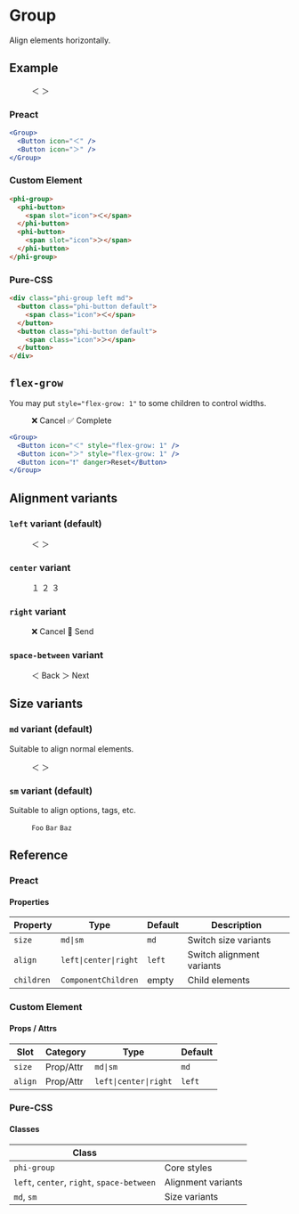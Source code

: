# Group

Align elements horizontally.

## Example

<script setup>
import { ref } from "vue";
const count = ref(0);
</script>

<figure>
  <phi-group>
    <phi-button>
      <span slot="icon">＜</span>
    </phi-button>
    <phi-button>
      <span slot="icon">＞</span>
    </phi-button>
  </phi-group>
</figure>

### Preact

``` jsx
<Group>
  <Button icon="＜" />
  <Button icon="＞" />
</Group>
```

### Custom Element

``` html
<phi-group>
  <phi-button>
    <span slot="icon">＜</span>
  </phi-button>
  <phi-button>
    <span slot="icon">＞</span>
  </phi-button>
</phi-group>
```

### Pure-CSS

``` html
<div class="phi-group left md">
  <button class="phi-button default">
    <span class="icon">＜</span>
  </button>
  <button class="phi-button default">
    <span class="icon">＞</span>
  </button>
</div>
```

## `flex-grow`

You may put `style="flex-grow: 1"` to some children to control widths.

<figure>
  <phi-group>
    <phi-button>
      <span slot="icon">❌</span>
      Cancel
    </phi-button>
    <phi-button style="flex-grow: 1" variant="primary">
      <span slot="icon">✅</span>
      Complete
    </phi-button>
  </phi-group>
</figure>

``` jsx
<Group>
  <Button icon="＜" style="flex-grow: 1" />
  <Button icon="＞" style="flex-grow: 1" />
  <Button icon="❗" danger>Reset</Button>
</Group>
```

## Alignment variants
### `left` variant (default)

<figure>
  <phi-group align="left">
    <phi-button>
      <span slot="icon">＜</span>
    </phi-button>
    <phi-button>
      <span slot="icon">＞</span>
    </phi-button>
  </phi-group>
</figure>

### `center` variant

<figure>
  <phi-group align="center">
    <phi-button>
      <span slot="icon">１</span>
    </phi-button>
    <phi-button>
      <span slot="icon">２</span>
    </phi-button>
    <phi-button>
      <span slot="icon">３</span>
    </phi-button>
  </phi-group>
</figure>

### `right` variant

<figure>
  <phi-group align="right">
    <phi-button>
      <span slot="icon">❌</span>
      Cancel
    </phi-button>
    <phi-button variant="primary">
      <span slot="icon">📩</span>
      Send
    </phi-button>
  </phi-group>
</figure>

### `space-between` variant

<figure>
  <phi-group align="space-between">
    <phi-button>
      <span slot="icon">＜</span>
      Back
    </phi-button>
    <phi-button>
      <span slot="icon">＞</span>
      Next
    </phi-button>
  </phi-group>
</figure>

## Size variants
### `md` variant (default)

Suitable to align normal elements.

<figure>
  <phi-group size="md">
    <phi-button>
      <span slot="icon">＜</span>
    </phi-button>
    <phi-button>
      <span slot="icon">＞</span>
    </phi-button>
  </phi-group>
</figure>

### `sm` variant (default)

Suitable to align options, tags, etc.

<figure>
  <phi-group size="sm">
    <code>Foo</code>
    <code>Bar</code>
    <code>Baz</code>
  </phi-group>
</figure>

## Reference
### Preact
#### Properties

| Property   | Type                  | Default | Description               |
|------------|-----------------------|---------|---------------------------|
| `size`     | `md\|sm`              | `md`    | Switch size variants      |
| `align`    | `left\|center\|right` | `left`  | Switch alignment variants |
| `children` | `ComponentChildren`   | empty   | Child elements            |

### Custom Element
#### Props / Attrs

| Slot    | Category  | Type                  | Default |
|---------|-----------|-----------------------|---------|
| `size`  | Prop/Attr | `md\|sm`              | `md`    |
| `align` | Prop/Attr | `left\|center\|right` | `left`  |

### Pure-CSS
#### Classes

| Class                                      |                    |
|--------------------------------------------|--------------------|
| `phi-group`                                | Core styles        |
| `left`, `center`, `right`, `space-between` | Alignment variants |
| `md`, `sm`                                 | Size variants      |
